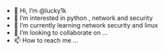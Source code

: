- 👋 Hi, I’m @lucky1k
- 👀 I’m interested in python , network and security 
- 🌱 I’m currently learning network security and linux
- 💞️ I’m looking to collaborate on ...
- 📫 How to reach me ...

<!---
lucky1k/lucky1k is a ✨ special ✨ repository because its `README.md` (this file) appears on your GitHub profile.
You can click the Preview link to take a look at your changes.
--->
